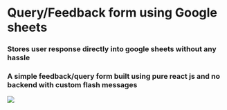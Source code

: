 <h1>Query/Feedback form using Google sheets </h1>
<h3>Stores user response directly into google sheets without any  hassle <h3>
<p>A simple feedback/query form built using pure react js and no backend with custom flash messages</p>
<img src="./assets/images/snap1.png">